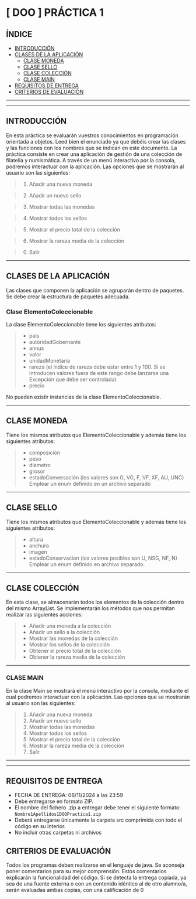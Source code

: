 # [ DOO ] PRÁCTICA 1

## ÍNDICE
- [INTRODUCCIÓN](#introducción)
- [CLASES DE LA APLICACIÓN](#clases-de-la-aplicación)
  - [CLASE MONEDA](#clase-moneda)
  - [CLASE SELLO](#clase-sello)
  - [CLASE COLECCIÓN](#clase-colección)
  - [CLASE MAIN](#clase-main)
- [REQUISITOS DE ENTREGA](#requisitos-de-entrega)
- [CRITERIOS DE EVALUACIÓN](#criterios-de-evaluación)
  




***
***

## INTRODUCCIÓN
En esta práctica se evaluarán vuestros conocimientos en programación orientada a objetos. Leed bien el enunciado ya que debéis crear las clases y las funciones con los nombres que se indican en este
documento. La práctica consiste en crear una aplicación de gestión de una colección de filatelia y numismática.
A través de un menú interactivo por la consola, podremos interactuar con la aplicación. Las opciones que se
mostrarán al usuario son las siguientes:

> 1. Añadir una nueva moneda

> 2. Añadir un nuevo sello

> 3. Mostrar todas las monedas

> 4. Mostrar todos los sellos

> 5. Mostrar el precio total de la colección

> 6. Mostrar la rareza media de la colección

> 0. Salir

***

## CLASES DE LA APLICACIÓN
Las clases que componen la aplicación se agruparán dentro de paquetes. Se debe crear la estructura de paquetes adecuada.

### Clase ElementoColeccionable
La clase ElementoColeccionable tiene los siguientes atributos:
> * pais
> * autoridadGobernante
> * annus
> * valor
> * unidadMonetaria
> * rareza (el índice de rareza debe estar entre 1 y 100. Si se introducen valores fuera de este rango
debe lanzarse una Excepción que debe ser controlada)
> * precio

No pueden existir instancias de la clase ElementoColeccionable.

***

## CLASE MONEDA
Tiene los mismos atributos que ElementoColeccionable y además tiene los siguientes atributos:
> * composición
> * peso
> * diametro
> * grosor
> * estadoConversación (los valores son G, VG, F, VF, XF, AU, UNC) Emplear un enum definido en un archivo separado

***

## CLASE SELLO
Tiene los mismos atributos que ElementoColeccionable y además tiene los siguientes atributos:
> * altura
> * anchura
> * imagen
> * estadoConservacion (los valores posibles son U, NSG, NF, N) Emplear un enum definido en archivo
separado.

***

## CLASE COLECCIÓN 
En esta clase, se almacenarán todos los elementos de la colección dentro del mismo ArrayList. Se implementarán los métodos que nos permitan realizar las siguientes acciones:
> * Añadir una moneda a la colección
> * Añadir un sello a la colección
> *  Mostrar las monedas de la colección
> * Mostrar los sellos de la colección
> * Obtener el precio total de la colección
> * Obtener la rareza media de la colección

***

### CLASE MAIN
En la clase Main se mostrará el menú interactivo por la consola, mediante el cual podremos interactuar con
la aplicación. Las opciones que se mostrarán al usuario son las siguientes:
> 1. Añadir una nueva moneda
> 2. Añadir un nuevo sello
> 3. Mostrar todas las monedas
> 4. Mostrar todos los sellos
> 5. Mostrar el precio total de la colección
> 6. Mostrar la rareza media de la colección
> 0. Salir

***
***

## REQUISITOS DE ENTREGA
* FECHA DE ENTREGA: 06/11/2024 a las 23:59
* Debe entregarse en formato ZIP.
* El nombre del fichero .zip a entregar debe tener el siguiente formato: `Nombre1Apellidos1DOOPractica1.zip`
* Deberá entregarse únicamente la carpeta src comprimida con todo el código en su interior.
* No incluir otras carpetas ni archivos

## CRITERIOS DE EVALUACIÓN
Todos los programas deben realizarse en el lenguaje de java.
Se aconseja poner comentarios para su mejor comprensión. Estos comentarios explicarán la funcionalidad
del código.
Si se detecta la entrega copiada, ya sea de una fuente externa o con un contenido idéntico al de otro
alumno/a, serán evaluadas ambas copias, con una calificación de 0

